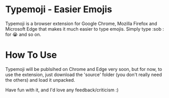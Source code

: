 # Typemoji - Easier Emojis

Typemoji is a browser extension for Google Chrome, Mozilla Firefox and Microsoft Edge that makes it much easier to type emojis. Simply type :sob : for 😭 and so on. 

# How To Use
Typemoji will be publsihed on Chrome and Edge very soon, but for now, to use the extension, just download the 'source' folder (you don't really need the others) and load it unpacked. 

Have fun with it, and I'd love any feedback/criticism :)
